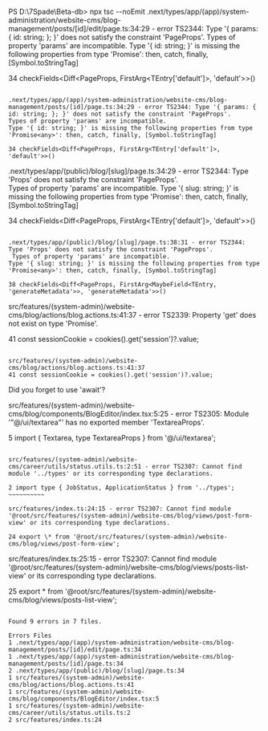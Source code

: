 PS D:\7Spade\Beta-db> npx tsc --noEmit
.next/types/app/(app)/system-administration/website-cms/blog-management/posts/[id]/edit/page.ts:34:29 - error TS2344: Type '{ params: { id: string; }; }' does not satisfy the constraint 'PageProps'.
Types of property 'params' are incompatible.
Type '{ id: string; }' is missing the following properties from type 'Promise<any>': then, catch, finally, [Symbol.toStringTag]

34 checkFields<Diff<PageProps, FirstArg<TEntry['default']>, 'default'>>()
~~~~~~~~~~~~~~~~~~~~~~~~~~~

.next/types/app/(app)/system-administration/website-cms/blog-management/posts/[id]/page.ts:34:29 - error TS2344: Type '{ params: { id: string; }; }' does not satisfy the constraint 'PageProps'.
Types of property 'params' are incompatible.
Type '{ id: string; }' is missing the following properties from type 'Promise<any>': then, catch, finally, [Symbol.toStringTag]

34 checkFields<Diff<PageProps, FirstArg<TEntry['default']>, 'default'>>()
~~~~~~~~~~~~~~~~~~~~~~~~~~~

.next/types/app/(public)/blog/[slug]/page.ts:34:29 - error TS2344: Type 'Props' does not satisfy the constraint 'PageProps'.  
 Types of property 'params' are incompatible.
Type '{ slug: string; }' is missing the following properties from type 'Promise<any>': then, catch, finally, [Symbol.toStringTag]

34 checkFields<Diff<PageProps, FirstArg<TEntry['default']>, 'default'>>()
~~~~~~~~~~~~~~~~~~~~~~~~~~~

.next/types/app/(public)/blog/[slug]/page.ts:38:31 - error TS2344: Type 'Props' does not satisfy the constraint 'PageProps'.  
 Types of property 'params' are incompatible.
Type '{ slug: string; }' is missing the following properties from type 'Promise<any>': then, catch, finally, [Symbol.toStringTag]

38 checkFields<Diff<PageProps, FirstArg<MaybeField<TEntry, 'generateMetadata'>>, 'generateMetadata'>>()
~~~~~~~~~~~~~~~~~~~~~~~~~~~~~~~~~~~~~~~~~~~~~~~~

src/features/(system-admin)/website-cms/blog/actions/blog.actions.ts:41:37 - error TS2339: Property 'get' does not exist on type 'Promise<ReadonlyRequestCookies>'.

41 const sessionCookie = cookies().get('session')?.value;
~~~

src/features/(system-admin)/website-cms/blog/actions/blog.actions.ts:41:37
41 const sessionCookie = cookies().get('session')?.value;
~~~
Did you forget to use 'await'?

src/features/(system-admin)/website-cms/blog/components/BlogEditor/index.tsx:5:25 - error TS2305: Module '"@/ui/textarea"' has no exported member 'TextareaProps'.

5 import { Textarea, type TextareaProps } from '@/ui/textarea';
~~~~~~~~~~~~~

src/features/(system-admin)/website-cms/career/utils/status.utils.ts:2:51 - error TS2307: Cannot find module '../types' or its corresponding type declarations.

2 import type { JobStatus, ApplicationStatus } from '../types';
~~~~~~~~~~

src/features/index.ts:24:15 - error TS2307: Cannot find module '@root/src/features/(system-admin)/website-cms/blog/views/post-form-view' or its corresponding type declarations.

24 export \* from '@root/src/features/(system-admin)/website-cms/blog/views/post-form-view';
~~~~~~~~~~~~~~~~~~~~~~~~~~~~~~~~~~~~~~~~~~~~~~~~~~~~~~~~~~~~~~~~~~~~~~~~~

src/features/index.ts:25:15 - error TS2307: Cannot find module '@root/src/features/(system-admin)/website-cms/blog/views/posts-list-view' or its corresponding type declarations.

25 export \* from '@root/src/features/(system-admin)/website-cms/blog/views/posts-list-view';
~~~~~~~~~~~~~~~~~~~~~~~~~~~~~~~~~~~~~~~~~~~~~~~~~~~~~~~~~~~~~~~~~~~~~~~~~~

Found 9 errors in 7 files.

Errors Files
1 .next/types/app/(app)/system-administration/website-cms/blog-management/posts/[id]/edit/page.ts:34
1 .next/types/app/(app)/system-administration/website-cms/blog-management/posts/[id]/page.ts:34
2 .next/types/app/(public)/blog/[slug]/page.ts:34
1 src/features/(system-admin)/website-cms/blog/actions/blog.actions.ts:41
1 src/features/(system-admin)/website-cms/blog/components/BlogEditor/index.tsx:5
1 src/features/(system-admin)/website-cms/career/utils/status.utils.ts:2
2 src/features/index.ts:24

